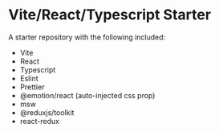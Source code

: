# Vite/React/Typescript Starter

A starter repository with the following included:
- Vite
- React
- Typescript
- Eslint
- Prettier
- @emotion/react (auto-injected css prop)
- msw
- @reduxjs/toolkit
- react-redux
